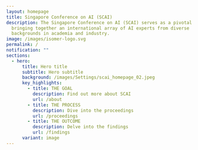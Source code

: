 ```yaml
---
layout: homepage
title: Singapore Conference on AI (SCAI)
description: The Singapore Conference on AI (SCAI) serves as a pivotal nexus,
  bringing together an international array of AI experts from diverse
  backgrounds in academia and industry.
image: /images/isomer-logo.svg
permalink: /
notification: ""
sections:
  - hero:
      title: Hero title
      subtitle: Hero subtitle
      background: /images/Settings/scai_homepage_02.jpeg
      key_highlights:
        - title: THE GOAL
          description: Find out more about SCAI
          url: /about
        - title: THE PROCESS
          description: Dive into the proceedings
          url: /proceedings
        - title: THE OUTCOME
          description: Delve into the findings
          url: /findings
      variant: image
---
```

